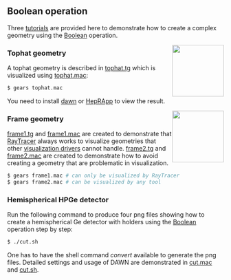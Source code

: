 ## Boolean operation

Three [tutorials][] are provided here to demonstrate how to create a complex geometry using the [Boolean][] operation.

<img style="float:right; width:120px;" src="tophat.png"/>

### Tophat geometry

A tophat geometry is described in [tophat.tg](tophat.tg) which is visualized using [tophat.mac](tophat.mac):

```sh
$ gears tophat.mac
```

You need to install [dawn][] or [HepRApp][] to view the result.

[tutorials]:https://github.com/jintonic/gears/tree/master/tutorials/detector/boolean
[Boolean]:http://geant4-userdoc.web.cern.ch/geant4-userdoc/UsersGuides/ForApplicationDeveloper/html/Detector/Geometry/geomSolids.html?highlight=boolean#solids-made-by-boolean-operations
[dawn]:https://geant4.kek.jp/~tanaka/DAWN/About_DAWN.html
[HepRApp]: https://www.slac.stanford.edu/~perl/HepRApp/

<img style="float:right; width:120px;" src="frame2.png"/>

### Frame geometry
[frame1.tg](frame1.tg) and [frame1.mac](frame1.mac) are created to demonstrate that [RayTracer][] always works to visualize geometries that other [visualization drivers][] cannot handle. [frame2.tg](frame2.tg) and [frame2.mac](frame2.mac) are created to demonstrate how to avoid creating a geometry that are problematic in visualization.

```sh
$ gears frame1.mac # can only be visualized by RayTracer
$ gears frame2.mac # can be visualized by any tool
```

[RayTracer]: ../#raytracer
[visualization drivers]: ..

### Hemispherical HPGe detector

Run the following command to produce four png files showing how to create a hemispherical Ge detector with holders using the [Boolean][] operation step by step:

~~~sh
$ ./cut.sh
~~~

One has to have the shell command *convert* available to generate the png files. Detailed settings and usage of DAWN are demonstrated in [cut.mac](cut.mac) and [cut.sh](cut.sh).

